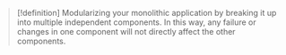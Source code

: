 >[!definition]
>Modularizing your monolithic application by breaking it up into multiple independent components. In this way, any failure or changes in one component will not directly affect the other components.


